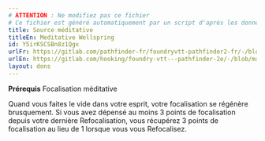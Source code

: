 ```yaml
---
# ATTENTION : Ne modifiez pas ce fichier
# Ce fichier est généré automatiquement par un script d'après les données du module Foundry VTT officiel et de sa traduction
title: Source méditative
titleEn: Meditative Wellspring
id: Y5irKSCSBn8z1Qgx
urlFr: https://gitlab.com/pathfinder-fr/foundryvtt-pathfinder2-fr/-/blob/master/data/feats/Y5irKSCSBn8z1Qgx.htm
urlEn: https://gitlab.com/hooking/foundry-vtt---pathfinder-2e/-/blob/master/packs/data/feats.db/meditative-wellspring.json
layout: dons
---
```

**Prérequis** Focalisation méditative

Quand vous faites le vide dans votre esprit, votre focalisation se régénère brusquement. Si vous avez dépensé au moins 3 points de focalisation depuis votre dernière Refocalisation, vous récupérez 3 points de focalisation au lieu de 1 lorsque vous vous Refocalisez.
